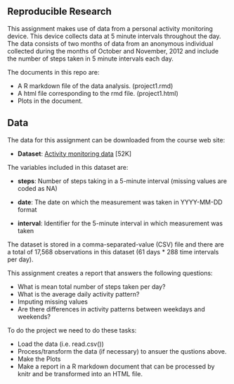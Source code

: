 ## Reproducible Research
This assignment makes use of data from a personal activity monitoring device. This device collects data at 5 minute intervals throughout the day. The data consists of two months of data from an anonymous individual collected during the months of October and November, 2012 and include the number of steps taken in 5 minute intervals each day.

The documents in this repo are:
* A R markdown file of the data analysis. (project1.rmd)
* A html file corresponding to the rmd file. (project1.html)
* Plots in the document.

## Data

The data for this assignment can be downloaded from the course web site:

* **Dataset**: [Activity monitoring data](https://d396qusza40orc.cloudfront.net/repdata%2Fdata%2Factivity.zip) [52K]

The variables included in this dataset are:

* **steps**: Number of steps taking in a 5-minute interval (missing values are coded as NA)

* **date**: The date on which the measurement was taken in YYYY-MM-DD format

* **interval**: Identifier for the 5-minute interval in which measurement was taken

The dataset is stored in a comma-separated-value (CSV) file and there are a total of 17,568 observations in this dataset (61 days * 288 time intervals per day).


This assignment creates a report that answers the following questions:
* What is mean total number of steps taken per day?
* What is the average daily activity pattern?
* Imputing missing values
* Are there differences in activity patterns between weekdays and weekends?

To do the project we need to do these tasks:
* Load the data (i.e. read.csv())
* Process/transform the data (if necessary) to ansuer the qustions above.
* Make the Plots
* Make a report in a R markdown document that can be processed by knitr and be transformed into an HTML file.

